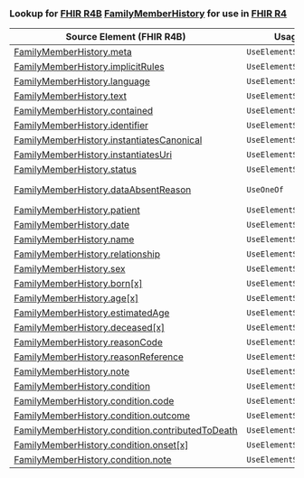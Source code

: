 ### Lookup for [FHIR R4B](https://hl7.org/fhir/R4B/) [FamilyMemberHistory](https://hl7.org/fhir/R4B/FamilyMemberHistory.html) for use in [FHIR R4](https://hl7.org/fhir/R4/)

| Source Element (FHIR R4B) | Usage | Target |
| -------------- | ----- | ------ |
| [FamilyMemberHistory.meta](https://hl7.org/fhir/R4B/FamilyMemberHistory.html#resource) | `UseElementSameName` | [FamilyMemberHistory.meta](https://hl7.org/fhir/R4/FamilyMemberHistory.html#resource) |
| [FamilyMemberHistory.implicitRules](https://hl7.org/fhir/R4B/FamilyMemberHistory.html#resource) | `UseElementSameName` | [FamilyMemberHistory.implicitRules](https://hl7.org/fhir/R4/FamilyMemberHistory.html#resource) |
| [FamilyMemberHistory.language](https://hl7.org/fhir/R4B/FamilyMemberHistory.html#resource) | `UseElementSameName` | [FamilyMemberHistory.language](https://hl7.org/fhir/R4/FamilyMemberHistory.html#resource) |
| [FamilyMemberHistory.text](https://hl7.org/fhir/R4B/FamilyMemberHistory.html#resource) | `UseElementSameName` | [FamilyMemberHistory.text](https://hl7.org/fhir/R4/FamilyMemberHistory.html#resource) |
| [FamilyMemberHistory.contained](https://hl7.org/fhir/R4B/FamilyMemberHistory.html#resource) | `UseElementSameName` | [FamilyMemberHistory.contained](https://hl7.org/fhir/R4/FamilyMemberHistory.html#resource) |
| [FamilyMemberHistory.identifier](https://hl7.org/fhir/R4B/FamilyMemberHistory.html#resource) | `UseElementSameName` | [FamilyMemberHistory.identifier](https://hl7.org/fhir/R4/FamilyMemberHistory.html#resource) |
| [FamilyMemberHistory.instantiatesCanonical](https://hl7.org/fhir/R4B/FamilyMemberHistory.html#resource) | `UseElementSameName` | [FamilyMemberHistory.instantiatesCanonical](https://hl7.org/fhir/R4/FamilyMemberHistory.html#resource) |
| [FamilyMemberHistory.instantiatesUri](https://hl7.org/fhir/R4B/FamilyMemberHistory.html#resource) | `UseElementSameName` | [FamilyMemberHistory.instantiatesUri](https://hl7.org/fhir/R4/FamilyMemberHistory.html#resource) |
| [FamilyMemberHistory.status](https://hl7.org/fhir/R4B/FamilyMemberHistory.html#resource) | `UseElementSameName` | [FamilyMemberHistory.status](https://hl7.org/fhir/R4/FamilyMemberHistory.html#resource) |
| [FamilyMemberHistory.dataAbsentReason](https://hl7.org/fhir/R4B/FamilyMemberHistory.html#resource) | `UseOneOf` | [FamilyMemberHistory.dataAbsentReason](https://hl7.org/fhir/R4/FamilyMemberHistory.html#resource)<br />[FamilyMemberHistory.dataAbsentReason](https://hl7.org/fhir/R4/FamilyMemberHistory.html#resource) |
| [FamilyMemberHistory.patient](https://hl7.org/fhir/R4B/FamilyMemberHistory.html#resource) | `UseElementSameName` | [FamilyMemberHistory.patient](https://hl7.org/fhir/R4/FamilyMemberHistory.html#resource) |
| [FamilyMemberHistory.date](https://hl7.org/fhir/R4B/FamilyMemberHistory.html#resource) | `UseElementSameName` | [FamilyMemberHistory.date](https://hl7.org/fhir/R4/FamilyMemberHistory.html#resource) |
| [FamilyMemberHistory.name](https://hl7.org/fhir/R4B/FamilyMemberHistory.html#resource) | `UseElementSameName` | [FamilyMemberHistory.name](https://hl7.org/fhir/R4/FamilyMemberHistory.html#resource) |
| [FamilyMemberHistory.relationship](https://hl7.org/fhir/R4B/FamilyMemberHistory.html#resource) | `UseElementSameName` | [FamilyMemberHistory.relationship](https://hl7.org/fhir/R4/FamilyMemberHistory.html#resource) |
| [FamilyMemberHistory.sex](https://hl7.org/fhir/R4B/FamilyMemberHistory.html#resource) | `UseElementSameName` | [FamilyMemberHistory.sex](https://hl7.org/fhir/R4/FamilyMemberHistory.html#resource) |
| [FamilyMemberHistory.born[x]](https://hl7.org/fhir/R4B/FamilyMemberHistory.html#resource) | `UseElementSameName` | [FamilyMemberHistory.born[x]](https://hl7.org/fhir/R4/FamilyMemberHistory.html#resource) |
| [FamilyMemberHistory.age[x]](https://hl7.org/fhir/R4B/FamilyMemberHistory.html#resource) | `UseElementSameName` | [FamilyMemberHistory.age[x]](https://hl7.org/fhir/R4/FamilyMemberHistory.html#resource) |
| [FamilyMemberHistory.estimatedAge](https://hl7.org/fhir/R4B/FamilyMemberHistory.html#resource) | `UseElementSameName` | [FamilyMemberHistory.estimatedAge](https://hl7.org/fhir/R4/FamilyMemberHistory.html#resource) |
| [FamilyMemberHistory.deceased[x]](https://hl7.org/fhir/R4B/FamilyMemberHistory.html#resource) | `UseElementSameName` | [FamilyMemberHistory.deceased[x]](https://hl7.org/fhir/R4/FamilyMemberHistory.html#resource) |
| [FamilyMemberHistory.reasonCode](https://hl7.org/fhir/R4B/FamilyMemberHistory.html#resource) | `UseElementSameName` | [FamilyMemberHistory.reasonCode](https://hl7.org/fhir/R4/FamilyMemberHistory.html#resource) |
| [FamilyMemberHistory.reasonReference](https://hl7.org/fhir/R4B/FamilyMemberHistory.html#resource) | `UseElementSameName` | [FamilyMemberHistory.reasonReference](https://hl7.org/fhir/R4/FamilyMemberHistory.html#resource) |
| [FamilyMemberHistory.note](https://hl7.org/fhir/R4B/FamilyMemberHistory.html#resource) | `UseElementSameName` | [FamilyMemberHistory.note](https://hl7.org/fhir/R4/FamilyMemberHistory.html#resource) |
| [FamilyMemberHistory.condition](https://hl7.org/fhir/R4B/FamilyMemberHistory.html#resource) | `UseElementSameName` | [FamilyMemberHistory.condition](https://hl7.org/fhir/R4/FamilyMemberHistory.html#resource) |
| [FamilyMemberHistory.condition.code](https://hl7.org/fhir/R4B/FamilyMemberHistory.html#resource) | `UseElementSameName` | [FamilyMemberHistory.condition.code](https://hl7.org/fhir/R4/FamilyMemberHistory.html#resource) |
| [FamilyMemberHistory.condition.outcome](https://hl7.org/fhir/R4B/FamilyMemberHistory.html#resource) | `UseElementSameName` | [FamilyMemberHistory.condition.outcome](https://hl7.org/fhir/R4/FamilyMemberHistory.html#resource) |
| [FamilyMemberHistory.condition.contributedToDeath](https://hl7.org/fhir/R4B/FamilyMemberHistory.html#resource) | `UseElementSameName` | [FamilyMemberHistory.condition.contributedToDeath](https://hl7.org/fhir/R4/FamilyMemberHistory.html#resource) |
| [FamilyMemberHistory.condition.onset[x]](https://hl7.org/fhir/R4B/FamilyMemberHistory.html#resource) | `UseElementSameName` | [FamilyMemberHistory.condition.onset[x]](https://hl7.org/fhir/R4/FamilyMemberHistory.html#resource) |
| [FamilyMemberHistory.condition.note](https://hl7.org/fhir/R4B/FamilyMemberHistory.html#resource) | `UseElementSameName` | [FamilyMemberHistory.condition.note](https://hl7.org/fhir/R4/FamilyMemberHistory.html#resource) |
